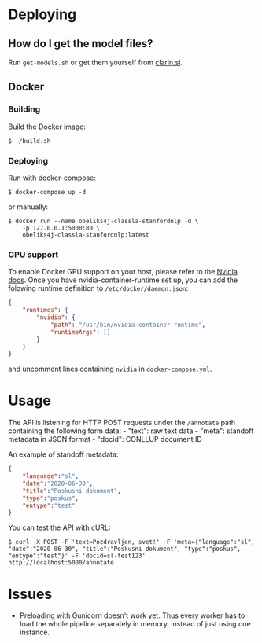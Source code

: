 # Deploying

## How do I get the model files?
Run `get-models.sh` or get them yourself from [clarin.si](https://www.clarin.si/repository/xmlui/).

## Docker

### Building
Build the Docker image:

```console
$ ./build.sh
```

### Deploying
Run with docker-compose:

```console
$ docker-compose up -d
```

or manually:

```console
$ docker run --name obeliks4j-classla-stanfordnlp -d \
    -p 127.0.0.1:5000:80 \
    obeliks4j-classla-stanfordnlp:latest
```

### GPU support
To enable Docker GPU support on your host, please refer to the [Nvidia docs](https://developer.nvidia.com/nvidia-container-runtime).
Once you have nvidia-container-runtime set up, you can add the folowing runtime definition to `/etc/docker/daemon.json`:

```json
{
    "runtimes": {
        "nvidia": {
            "path": "/usr/bin/nvidia-container-runtime",
            "runtimeArgs": []
        }
    }
}
```

and uncomment lines containing `nvidia` in `docker-compose.yml`.


# Usage

The API is listening for HTTP POST requests under the `/annotate` path containing the following form data:
    - "text": raw text data
    - "meta": standoff metadata in JSON format
    - "docid": CONLLUP document ID

An example of standoff metadata:

```json
{
    "language":"sl",
    "date":"2020-06-30",
    "title":"Poskusni dokument",
    "type":"poskus",
    "entype":"test"
}
```

You can test the API with cURL:

```console
$ curl -X POST -F 'text=Pozdravljen, svet!' -F 'meta={"language":"sl", "date":"2020-06-30", "title":"Poskusni dokument", "type":"poskus", "entype":"test"}' -F 'docid=sl-test123'  http://localhost:5000/annotate 
```


# Issues

- Preloading with Gunicorn doesn't work yet. Thus every worker has to load the whole pipeline separately in memory, instead of just using one instance.
